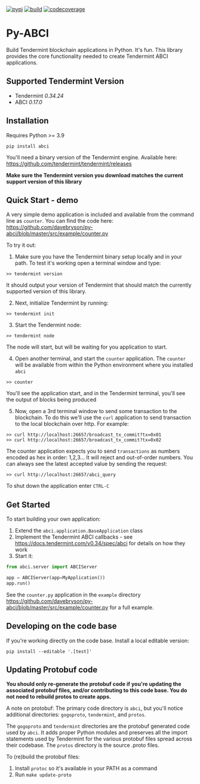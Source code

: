 [![pypi](https://img.shields.io/pypi/v/abci.svg)](https://pypi.python.org/pypi/abci)
[![build](https://travis-ci.org/davebryson/py-abci.svg?branch=master)](https://https://travis-ci.org/davebryson/py-abci)
[![codecoverage](https://codecov.io/gh/davebryson/py-abci/branch/master/graph/badge.svg)](https://codecov.io/gh/davebryson/py-abci)

# Py-ABCI
Build Tendermint blockchain applications in Python.  It's fun.  This library provides the core functionality needed to create Tendermint ABCI applications.

## Supported Tendermint Version
* Tendermint *0.34.24*
* ABCI *0.17.0*

## Installation
Requires Python >= 3.9

`pip install abci`

You'll need a binary version of the Tendermint engine. 
Available here: https://github.com/tendermint/tendermint/releases

**Make sure the Tendermint version you download matches the current support version of this library**

## Quick Start - demo

A very simple demo application is included and available from the command line as `counter`. You can find the code here: https://github.com/davebryson/py-abci/blob/master/src/example/counter.py

To try it out:
1. Make sure you have the Tendermint binary setup locally and in your path.  To test it's working
open a terminal window and type:
```text
>> tendermint version
```
It should output your version of Tendermint that should match the currently supported version 
of this library.

2. Next, initialize Tendermint by running:
```text
>> tendermint init
```

3. Start the Tendermint node:
```text
>> tendermint node
```
The node will start, but will be waiting for you application to start.

4. Open another terminal, and start the `counter` application. The `counter` will be available
from within the Python environment where you installed `abci`
```text
>> counter
```
You'll see the application start, and in the Tendermint terminal, you'll see the output of 
blocks being produced

5. Now, open a 3rd terminal window to send some transaction to the blockchain.  To do this we'll
use the `curl` application to send transaction to the local blockchain over http. For example:
```text
>> curl http://localhost:26657/broadcast_tx_commit?tx=0x01
>> curl http://localhost:26657/broadcast_tx_commit?tx=0x02
```
The counter application expects you to send `transactions` as numbers encoded as hex in order: 1,2,3...
It will reject and out-of-order numbers.  You can always see the latest accepted value by sending the
request:
```text
>> curl http://localhost:26657/abci_query
```

To shut down the application enter `CTRL-C`

## Get Started
To start building your own application:
1. Extend the `abci.application.BaseApplication` class
2. Implement the Tendermint ABCI callbacks - see https://docs.tendermint.com/v0.34/spec/abci for details on how they work
3. Start it:
```python
from abci.server import ABCIServer

app = ABCIServer(app=MyApplication())
app.run()
```
See the ``counter.py`` application in the ``example`` directory https://github.com/davebryson/py-abci/blob/master/src/example/counter.py for a full example.


## Developing on the code base
If you're working directly on the code base.  Install a local editable version:

`pip install --editable '.[test]'`

## Updating Protobuf code

**You should only re-generate the protobuf code if you're updating the associated protobuf files, 
and/or contributing to this code base.  You do not need to rebuild protos to create apps.**  

A note on protobuf:  The primary code directory is `abci`, but you'll notice additional 
directories: `gogoproto`, `tendermint`, and `protos`. 

The `gogoproto` and `tendermint` directories are the protobuf generated code used by ``abci``. It adds proper Python modules and preserves all the import statements used by Tendermint for the various protobuf files spread 
across their codebase.  The ``protos`` directory is the source .proto files.

To (re)build the protobuf files:

1. Install `protoc` so it's available in your PATH as a command
2. Run `make update-proto`


